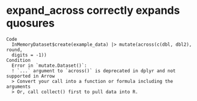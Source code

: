 # expand_across correctly expands quosures

    Code
      InMemoryDataset$create(example_data) |> mutate(across(c(dbl, dbl2), round,
      digits = -1))
    Condition
      Error in `mutate.Dataset()`:
      ! `...` argument to `across()` is deprecated in dplyr and not supported in Arrow
      > Convert your call into a function or formula including the arguments
      > Or, call collect() first to pull data into R.

